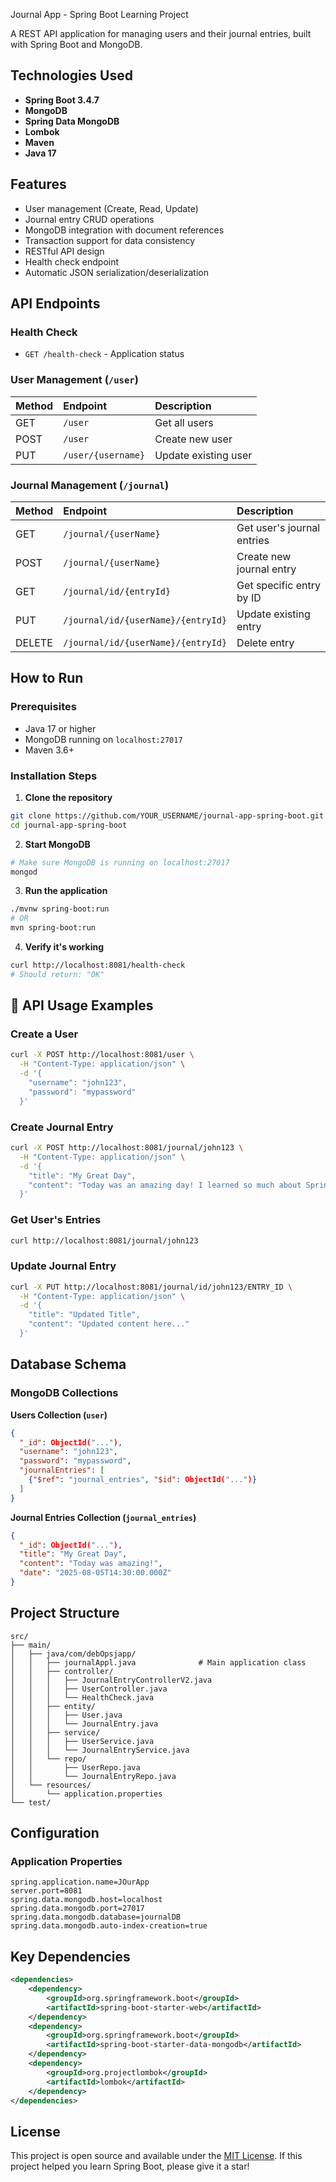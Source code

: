
 Journal App - Spring Boot Learning Project

A REST API application for managing users and their journal entries, built with Spring Boot and MongoDB.

##  Technologies Used

- **Spring Boot 3.4.7**
- **MongoDB**
- **Spring Data MongoDB**
- **Lombok**
- **Maven**
- **Java 17**


## Features

-  User management (Create, Read, Update)
-  Journal entry CRUD operations
-  MongoDB integration with document references
-  Transaction support for data consistency
-  RESTful API design
-  Health check endpoint
-  Automatic JSON serialization/deserialization


##  API Endpoints

### Health Check

- `GET /health-check` - Application status


### User Management (`/user`)

| Method | Endpoint | Description |
| :-- | :-- | :-- |
| GET | `/user` | Get all users |
| POST | `/user` | Create new user |
| PUT | `/user/{username}` | Update existing user |

### Journal Management (`/journal`)

| Method | Endpoint | Description |
| :-- | :-- | :-- |
| GET | `/journal/{userName}` | Get user's journal entries |
| POST | `/journal/{userName}` | Create new journal entry |
| GET | `/journal/id/{entryId}` | Get specific entry by ID |
| PUT | `/journal/id/{userName}/{entryId}` | Update existing entry |
| DELETE | `/journal/id/{userName}/{entryId}` | Delete entry |

##  How to Run

### Prerequisites

- Java 17 or higher
- MongoDB running on `localhost:27017`
- Maven 3.6+


### Installation Steps

1. **Clone the repository**
```bash
git clone https://github.com/YOUR_USERNAME/journal-app-spring-boot.git
cd journal-app-spring-boot
```

2. **Start MongoDB**
```bash
# Make sure MongoDB is running on localhost:27017
mongod
```

3. **Run the application**
```bash
./mvnw spring-boot:run
# OR
mvn spring-boot:run
```

4. **Verify it's working**
```bash
curl http://localhost:8081/health-check
# Should return: "OK"
```


## 📱 API Usage Examples

### Create a User

```bash
curl -X POST http://localhost:8081/user \
  -H "Content-Type: application/json" \
  -d '{
    "username": "john123",
    "password": "mypassword"
  }'
```


### Create Journal Entry

```bash
curl -X POST http://localhost:8081/journal/john123 \
  -H "Content-Type: application/json" \
  -d '{
    "title": "My Great Day",
    "content": "Today was an amazing day! I learned so much about Spring Boot."
  }'
```


### Get User's Entries

```bash
curl http://localhost:8081/journal/john123
```


### Update Journal Entry

```bash
curl -X PUT http://localhost:8081/journal/id/john123/ENTRY_ID \
  -H "Content-Type: application/json" \
  -d '{
    "title": "Updated Title",
    "content": "Updated content here..."
  }'
```


##  Database Schema

### MongoDB Collections

**Users Collection (`user`)**

```json
{
  "_id": ObjectId("..."),
  "username": "john123",
  "password": "mypassword",
  "journalEntries": [
    {"$ref": "journal_entries", "$id": ObjectId("...")}
  ]
}
```

**Journal Entries Collection (`journal_entries`)**

```json
{
  "_id": ObjectId("..."),
  "title": "My Great Day",
  "content": "Today was amazing!",
  "date": "2025-08-05T14:30:00.000Z"
}
```


## Project Structure

```
src/
├── main/
│   ├── java/com/debOpsjapp/
│   │   ├── journalAppl.java              # Main application class
│   │   ├── controller/
│   │   │   ├── JournalEntryControllerV2.java
│   │   │   ├── UserController.java
│   │   │   └── HealthCheck.java
│   │   ├── entity/
│   │   │   ├── User.java
│   │   │   └── JournalEntry.java
│   │   ├── service/
│   │   │   ├── UserService.java
│   │   │   └── JournalEntryService.java
│   │   └── repo/
│   │       ├── UserRepo.java
│   │       └── JournalEntryRepo.java
│   └── resources/
│       └── application.properties
└── test/
```

##  Configuration

### Application Properties

```properties
spring.application.name=JOurApp
server.port=8081
spring.data.mongodb.host=localhost
spring.data.mongodb.port=27017
spring.data.mongodb.database=journalDB
spring.data.mongodb.auto-index-creation=true
```


##  Key Dependencies

```xml
<dependencies>
    <dependency>
        <groupId>org.springframework.boot</groupId>
        <artifactId>spring-boot-starter-web</artifactId>
    </dependency>
    <dependency>
        <groupId>org.springframework.boot</groupId>
        <artifactId>spring-boot-starter-data-mongodb</artifactId>
    </dependency>
    <dependency>
        <groupId>org.projectlombok</groupId>
        <artifactId>lombok</artifactId>
    </dependency>
</dependencies>
```

##  License

This project is open source and available under the [MIT License](LICENSE).
If this project helped you learn Spring Boot, please give it a star!

